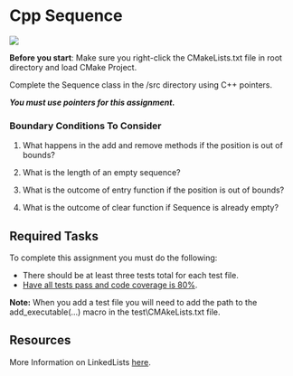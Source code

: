 

# Cpp Sequence

<img src="https://docs.csgrader.org/files/readme/LinkedList.svg" height="auto" width="auto" style="border-radius:3%">

**Before you start**: Make sure you right-click the CMakeLists.txt file in root directory and load CMake Project.

Complete the Sequence class in the /src directory using C++ pointers. 

**_You must use pointers for this assignment._**

### Boundary Conditions To Consider

1. What happens in the add and remove methods if the position is out of bounds?

2. What is the length of an empty sequence?

3. What is the outcome of entry function if the position is out of bounds?

4. What is the outcome of clear function if Sequence is already empty?

## Required Tasks
To complete this assignment you must do the following:

- There should be at least three tests total for each test file.
- [Have all tests pass and code coverage is 80%](https://www.jetbrains.com/help/idea/running-test-with-coverage.html#run-config-with-coverage).

  
**Note:** When you add a test file you will need to add the path to the add_executable(...) macro 
in the test\CMAkeLists.txt file.

## Resources
More Information on LinkedLists [here](https://www.geeksforgeeks.org/program-to-implement-singly-linked-list-in-c-using-class/).
